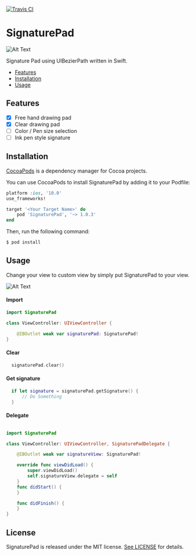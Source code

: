 [![Travis CI](https://travis-ci.org/TorIsHere/SignaturePad.svg?branch=master)](https://travis-ci.org/TorIsHere/SignaturePad)

# SignaturePad

![Alt Text](https://github.com/TorIsHere/SignaturePad/raw/master/hello.gif)

Signature Pad using UIBezierPath written in Swift.
- [Features](#features)
- [Installation](#installation)
- [Usage](#usage)

## Features

- [x] Free hand drawing pad
- [x] Clear drawing pad
- [ ] Color / Pen size selection
- [ ] Ink pen style signature

## Installation

[CocoaPods](http://cocoapods.org) is a dependency manager for Cocoa projects.


You can use CocoaPods to install SignaturePad by adding it to your Podfile:

```ruby
platform :ios, '10.0'
use_frameworks!

target '<Your Target Name>' do
    pod 'SignaturePad', '~> 1.0.3'
end
```

Then, run the following command:

```bash
$ pod install
```

## Usage
Change your view to custom view by simply put SignaturePad to your view.

![Alt Text](https://github.com/TorIsHere/SignaturePad/raw/master/signaturepad_view.png)

#### Import
```swift
import SignaturePad

class ViewController: UIViewController {

    @IBOutlet weak var signaturePad: SignaturePad!
}
```

#### Clear
```swift
  signaturePad.clear()
```

#### Get signature
```swift
  if let signature = signaturePad.getSignature() {
      // Do Something
  }
```

#### Delegate
```swift

import SignaturePad

class ViewController: UIViewController, SignaturePadDelegate {

    @IBOutlet weak var signatureView: SignaturePad!  

    override func viewDidLoad() {
        super.viewDidLoad()
        self.signatureView.delegate = self
    }
    func didStart() {
    }

    func didFinish() {
    }
}
```

## License

SignaturePad is released under the MIT license. [See LICENSE](https://github.com/TorIsHere/SignaturePad/blob/master/LICENSE) for details.
